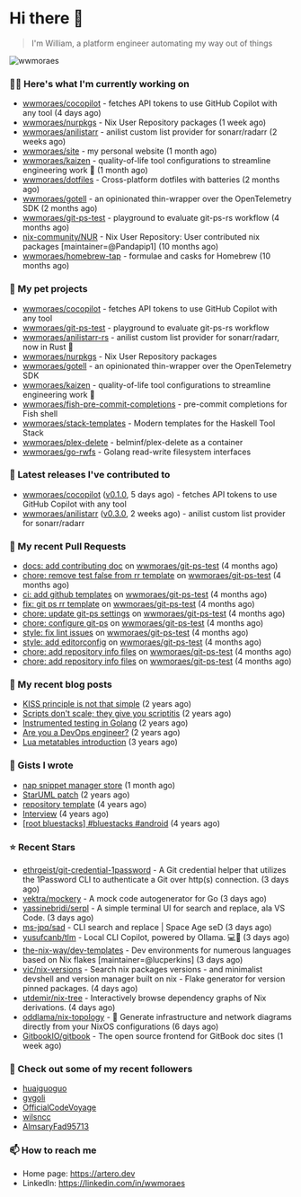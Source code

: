 # Hi there 👋

> I'm William, a platform engineer automating my way out of things

<img src="https://github-readme-stats.vercel.app/api?username=wwmoraes&show_icons=true" alt="wwmoraes" />

### 👨‍💻 Here's what I'm currently working on

- [wwmoraes/cocopilot](https://github.com/wwmoraes/cocopilot) - fetches API tokens to use GitHub Copilot with any tool (4 days ago)
- [wwmoraes/nurpkgs](https://github.com/wwmoraes/nurpkgs) - Nix User Repository packages (1 week ago)
- [wwmoraes/anilistarr](https://github.com/wwmoraes/anilistarr) - anilist custom list provider for sonarr/radarr (2 weeks ago)
- [wwmoraes/site](https://github.com/wwmoraes/site) - my personal website (1 month ago)
- [wwmoraes/kaizen](https://github.com/wwmoraes/kaizen) - quality-of-life tool configurations to streamline engineering work 🚀 (1 month ago)
- [wwmoraes/dotfiles](https://github.com/wwmoraes/dotfiles) - Cross-platform dotfiles with batteries (2 months ago)
- [wwmoraes/gotell](https://github.com/wwmoraes/gotell) - an opinionated thin-wrapper over the OpenTelemetry SDK (2 months ago)
- [wwmoraes/git-ps-test](https://github.com/wwmoraes/git-ps-test) - playground to evaluate git-ps-rs workflow (4 months ago)
- [nix-community/NUR](https://github.com/nix-community/NUR) - Nix User Repository: User contributed nix packages [maintainer=@Pandapip1] (10 months ago)
- [wwmoraes/homebrew-tap](https://github.com/wwmoraes/homebrew-tap) - formulae and casks for Homebrew (10 months ago)

### 🌱 My pet projects

- [wwmoraes/cocopilot](https://github.com/wwmoraes/cocopilot) - fetches API tokens to use GitHub Copilot with any tool
- [wwmoraes/git-ps-test](https://github.com/wwmoraes/git-ps-test) - playground to evaluate git-ps-rs workflow
- [wwmoraes/anilistarr-rs](https://github.com/wwmoraes/anilistarr-rs) - anilist custom list provider for sonarr/radarr, now in Rust 🦀
- [wwmoraes/nurpkgs](https://github.com/wwmoraes/nurpkgs) - Nix User Repository packages
- [wwmoraes/gotell](https://github.com/wwmoraes/gotell) - an opinionated thin-wrapper over the OpenTelemetry SDK
- [wwmoraes/kaizen](https://github.com/wwmoraes/kaizen) - quality-of-life tool configurations to streamline engineering work 🚀
- [wwmoraes/fish-pre-commit-completions](https://github.com/wwmoraes/fish-pre-commit-completions) - pre-commit completions for Fish shell
- [wwmoraes/stack-templates](https://github.com/wwmoraes/stack-templates) - Modern templates for the Haskell Tool Stack
- [wwmoraes/plex-delete](https://github.com/wwmoraes/plex-delete) - belminf/plex-delete as a container
- [wwmoraes/go-rwfs](https://github.com/wwmoraes/go-rwfs) - Golang read-write filesystem interfaces

### 🔭 Latest releases I've contributed to

- [wwmoraes/cocopilot](https://github.com/wwmoraes/cocopilot) ([v0.1.0](https://github.com/wwmoraes/cocopilot/releases/tag/v0.1.0), 5 days ago) - fetches API tokens to use GitHub Copilot with any tool
- [wwmoraes/anilistarr](https://github.com/wwmoraes/anilistarr) ([v0.3.0](https://github.com/wwmoraes/anilistarr/releases/tag/v0.3.0), 2 weeks ago) - anilist custom list provider for sonarr/radarr

### 🔨 My recent Pull Requests

- [docs: add contributing doc](https://github.com/wwmoraes/git-ps-test/pull/10) on [wwmoraes/git-ps-test](https://github.com/wwmoraes/git-ps-test) (4 months ago)
- [chore: remove test false from rr template](https://github.com/wwmoraes/git-ps-test/pull/9) on [wwmoraes/git-ps-test](https://github.com/wwmoraes/git-ps-test) (4 months ago)
- [ci: add github templates](https://github.com/wwmoraes/git-ps-test/pull/8) on [wwmoraes/git-ps-test](https://github.com/wwmoraes/git-ps-test) (4 months ago)
- [fix: git ps rr template](https://github.com/wwmoraes/git-ps-test/pull/7) on [wwmoraes/git-ps-test](https://github.com/wwmoraes/git-ps-test) (4 months ago)
- [chore: update git-ps settings](https://github.com/wwmoraes/git-ps-test/pull/6) on [wwmoraes/git-ps-test](https://github.com/wwmoraes/git-ps-test) (4 months ago)
- [chore: configure git-ps](https://github.com/wwmoraes/git-ps-test/pull/5) on [wwmoraes/git-ps-test](https://github.com/wwmoraes/git-ps-test) (4 months ago)
- [style: fix lint issues](https://github.com/wwmoraes/git-ps-test/pull/4) on [wwmoraes/git-ps-test](https://github.com/wwmoraes/git-ps-test) (4 months ago)
- [style: add editorconfig](https://github.com/wwmoraes/git-ps-test/pull/3) on [wwmoraes/git-ps-test](https://github.com/wwmoraes/git-ps-test) (4 months ago)
- [chore: add repository info files](https://github.com/wwmoraes/git-ps-test/pull/2) on [wwmoraes/git-ps-test](https://github.com/wwmoraes/git-ps-test) (4 months ago)
- [chore: add repository info files](https://github.com/wwmoraes/git-ps-test/pull/1) on [wwmoraes/git-ps-test](https://github.com/wwmoraes/git-ps-test) (4 months ago)

### 📜 My recent blog posts

- [KISS principle is not that simple](https://artero.dev/posts/kiss-principle-is-not-that-simple/) (2 years ago)
- [Scripts don&#39;t scale; they give you scriptitis](https://artero.dev/posts/scripts-do-not-scale/) (2 years ago)
- [Instrumented testing in Golang](https://artero.dev/posts/golang-integration-test/) (2 years ago)
- [Are you a DevOps engineer?](https://artero.dev/posts/are-you-a-devops-engineer/) (2 years ago)
- [Lua metatables introduction](https://artero.dev/posts/lua-metatables-introduction/) (3 years ago)

### 📓 Gists I wrote

- [nap snippet manager store](https://gist.github.com/adb2012583db995470a8d4a83b6771b8) (1 month ago)
- [StarUML patch](https://gist.github.com/3288859d4b466f530706aa556347de9f) (2 years ago)
- [repository template](https://gist.github.com/75dc66767a9f487c8235c5423027f69c) (4 years ago)
- [Interview](https://gist.github.com/b2ac3c3d92414f5d57d3a0b567c78065) (4 years ago)
- [[root bluestacks] #bluestacks #android](https://gist.github.com/d5714685ebbe6fa5087f6bab489fa365) (4 years ago)

### ⭐ Recent Stars

- [ethrgeist/git-credential-1password](https://github.com/ethrgeist/git-credential-1password) - A Git credential helper that utilizes the 1Password CLI to authenticate a Git over http(s) connection. (3 days ago)
- [vektra/mockery](https://github.com/vektra/mockery) - A mock code autogenerator for Go (3 days ago)
- [yassinebridi/serpl](https://github.com/yassinebridi/serpl) - A simple terminal UI for search and replace, ala VS Code. (3 days ago)
- [ms-jpq/sad](https://github.com/ms-jpq/sad) - CLI search and replace | Space Age seD (3 days ago)
- [yusufcanb/tlm](https://github.com/yusufcanb/tlm) - Local CLI Copilot, powered by Ollama. 💻🦙 (3 days ago)
- [the-nix-way/dev-templates](https://github.com/the-nix-way/dev-templates) - Dev environments for numerous languages based on Nix flakes [maintainer=@lucperkins] (3 days ago)
- [vic/nix-versions](https://github.com/vic/nix-versions) - Search nix packages versions - and minimalist devshell and version manager built on nix - Flake generator for version pinned packages. (4 days ago)
- [utdemir/nix-tree](https://github.com/utdemir/nix-tree) - Interactively browse dependency graphs of Nix derivations. (4 days ago)
- [oddlama/nix-topology](https://github.com/oddlama/nix-topology) - 🍁 Generate infrastructure and network diagrams directly from your NixOS configurations (6 days ago)
- [GitbookIO/gitbook](https://github.com/GitbookIO/gitbook) - The open source frontend for GitBook doc sites (1 week ago)

### 👯 Check out some of my recent followers

- [huaiguoguo](https://github.com/huaiguoguo)
- [gvgoli](https://github.com/gvgoli)
- [OfficialCodeVoyage](https://github.com/OfficialCodeVoyage)
- [wilsncc](https://github.com/wilsncc)
- [AlmsaryFad95713](https://github.com/AlmsaryFad95713)

### 📫 How to reach me

- Home page: <https://artero.dev>
- LinkedIn: <https://linkedin.com/in/wwmoraes>

